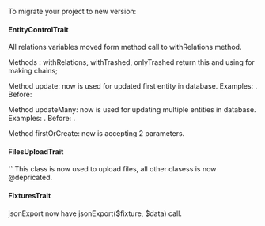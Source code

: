 To migrate your project to new version: 

#### EntityControlTrait

All relations variables moved form method call to withRelations method.

Methods : withRelations, withTrashed, onlyTrashed return this and using for making chains;

Method update: now is used for updated first entity in database. Examples: . Before: 

Method updateMany: now is used for updating multiple entities in database. Examples: . Before: .

Method firstOrCreate: now is accepting 2 parameters.

#### FilesUploadTrait 
``
This class is now used to upload files, all other clasess is now @depricated.

#### FixturesTrait

jsonExport now have jsonExport($fixture, $data) call.


